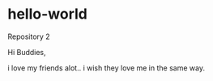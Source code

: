 # hello-world
Repository 2

Hi Buddies,

i love my friends alot.. i wish they love me in the same way.
